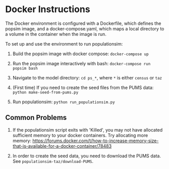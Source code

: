# Docker Instructions

The Docker environment is configured with a Dockerfile, which defines the popsim image, and a docker-compose.yaml, which maps a local directory to a volume in the container when the image is run.

To set up and use the environment to run populationsim:

1. Build the popsim image with docker compose: `docker-compose up`

2. Run the popsim image interactively with bash: `docker-compose run popsim bash`

3. Navigate to the model directory: `cd ps_*`, where `*` is either `census` or `taz`

4. (First time) If you need to create the seed files from the PUMS data: `python make-seed-from-pums.py`

5. Run populationsim: `python run_populationsim.py`

## Common Problems

1. If the populationsim script exits with 'Killed', you may not have allocated sufficient memory to your docker containers. Try allocating more memory: https://forums.docker.com/t/how-to-increase-memory-size-that-is-available-for-a-docker-container/78483

2. In order to create the seed data, you need to download the PUMS data. See `populationsim-taz/download-PUMS`. 
